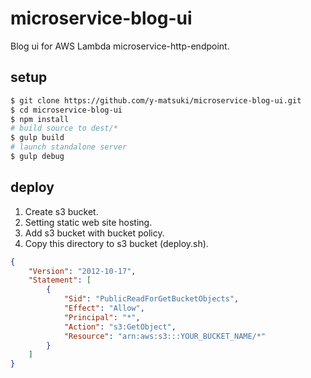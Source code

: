 # microservice-blog-ui

Blog ui for AWS Lambda microservice-http-endpoint.

## setup

```bash
$ git clone https://github.com/y-matsuki/microservice-blog-ui.git
$ cd microservice-blog-ui
$ npm install
# build source to dest/*
$ gulp build
# launch standalone server
$ gulp debug
```

## deploy

1. Create s3 bucket.
2. Setting static web site hosting.
3. Add s3 bucket with bucket policy.
4. Copy this directory to s3 bucket (deploy.sh).

```json
{
	"Version": "2012-10-17",
	"Statement": [
		{
			"Sid": "PublicReadForGetBucketObjects",
			"Effect": "Allow",
			"Principal": "*",
			"Action": "s3:GetObject",
			"Resource": "arn:aws:s3:::YOUR_BUCKET_NAME/*"
		}
	]
}
```
